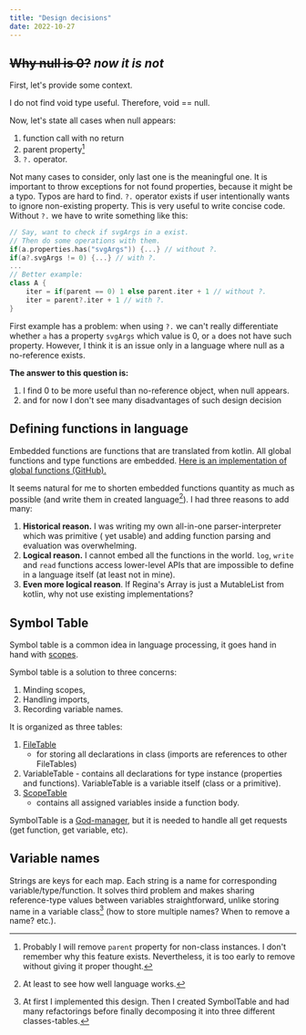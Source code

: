 ```yaml
---
title: "Design decisions"
date: 2022-10-27 
---
```


## ~~Why null is 0?~~ *now it is not*

First, let's provide some context.

I do not find void type useful. Therefore, void == null.

Now, let's state all cases when null appears:

1. function call with no return
2. parent property[^1]
3. `?.` operator.

Not many cases to consider, only last one is the meaningful one. It is important to throw
exceptions for not found properties, because it might be a typo. Typos are hard to find. `?.`
operator exists if user intentionally wants to ignore non-existing property. This is very useful to
write concise code. Without `?.` we have to write something like this:

```kotlin
// Say, want to check if svgArgs in a exist. 
// Then do some operations with them.
if(a.properties.has("svgArgs")) {...} // without ?.
if(a?.svgArgs != 0) {...} // with ?.
...
// Better example:
class A {
    iter = if(parent == 0) 1 else parent.iter + 1 // without ?.
    iter = parent?.iter + 1 // with ?.
}
```

First example has a problem: when using `?.` we can't really differentiate whether `a` has a
property `svgArgs` which value is 0, or `a` does not have such property. However, I think it is an
issue only in a language where null as a no-reference exists.

**The answer to this question is:**

1. I find 0 to be more useful than no-reference object, when null appears.
2. and for now I don't see many disadvantages of such design decision

## Defining functions in language

Embedded functions are functions that are translated from kotlin. All global functions and
type functions are embedded.
[Here is an implementation of global functions (GitHub).](https://github.com/llesha/Regina/blob/ab48513b0a11ed21e710eec94660b7951137eafb/src/commonMain/kotlin/evaluation/FunctionFactory.kt#L49)

It seems natural for me to shorten embedded functions quantity as much as possible (and write them
in created language[^2]). I had three reasons to add many:

1. **Historical reason.** I was writing my own all-in-one parser-interpreter which was primitive (
   yet usable) and adding
   function parsing and evaluation was overwhelming.
2. **Logical reason.** I cannot embed all the functions in the world. `log`, `write` and `read`
   functions access lower-level APIs that are impossible to define in
   a language itself (at least not in mine).
3. **Even more logical reason**. If Regina's Array is just a MutableList from kotlin, why not use
   existing implementations?

## Symbol Table

Symbol table is a common idea in language processing, it goes hand in hand
with [scopes](/writings/regina/scopes).

Symbol table is a solution to three concerns:

1. Minding scopes,
2. Handling imports,
3. Recording variable names.

It is organized as three tables:

1. [FileTable](https://github.com/llesha/Regina/blob/master/src/commonMain/kotlin/table/FileTable.kt)
    - for storing all declarations in class (imports are references to other FileTables)
2. VariableTable - contains all declarations for type instance (properties and functions).
   VariableTable is a variable itself (class or a primitive).
3. [ScopeTable](https://github.com/llesha/Regina/blob/master/src/commonMain/kotlin/table/ScopeTable.kt)
    - contains all assigned variables inside a function body.

SymbolTable is a [God-manager](https://en.wikipedia.org/wiki/God_object), but it is needed to
handle all get requests (get function, get variable, etc).

## Variable names

Strings are keys for each map. Each string is a name for corresponding variable/type/function. It
solves third problem
and makes sharing reference-type values between variables straightforward, unlike storing name in
a variable class[^3] (how to store multiple names? When to
remove a name? etc.).

[^1]: Probably I will remove `parent` property for non-class instances. I don't remember why this
feature exists. Nevertheless, it is too early to remove without giving it proper thought.

[^2]: At least to see how well language works.

[^3]: At first I implemented this design. Then I created SymbolTable and had many refactorings
before finally decomposing it into three different classes-tables.